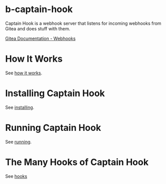 # b-captain-hook

Captain Hook is a webhook server that listens for 
incoming webhooks from Gitea and does stuff with them.

[Gitea Documentation - Webhooks](https://docs.gitea.io/en-us/webhooks/) 

# How It Works

See [how it works](/docs/howitworks.md).

# Installing Captain Hook

See [installing](/docs/installing.md).

# Running Captain Hook

See [running](/docs/running.md).

# The Many Hooks of Captain Hook

See [hooks](/docs/hooks.md)

